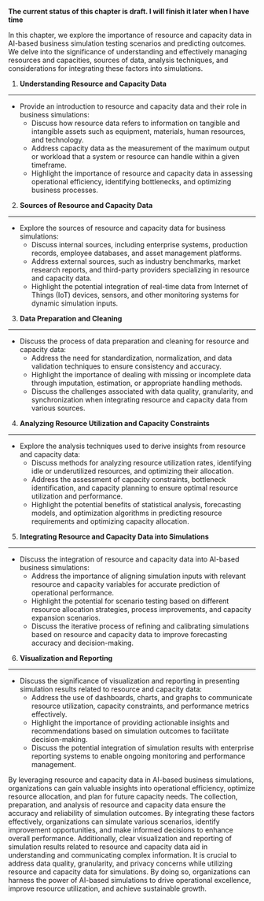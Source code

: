 **The current status of this chapter is draft. I will finish it later when I have time**

In this chapter, we explore the importance of resource and capacity data in AI-based business simulation testing scenarios and predicting outcomes. We delve into the significance of understanding and effectively managing resources and capacities, sources of data, analysis techniques, and considerations for integrating these factors into simulations.

1. **Understanding Resource and Capacity Data**
-----------------------------------------------

* Provide an introduction to resource and capacity data and their role in business simulations:
  * Discuss how resource data refers to information on tangible and intangible assets such as equipment, materials, human resources, and technology.
  * Address capacity data as the measurement of the maximum output or workload that a system or resource can handle within a given timeframe.
  * Highlight the importance of resource and capacity data in assessing operational efficiency, identifying bottlenecks, and optimizing business processes.

2. **Sources of Resource and Capacity Data**
--------------------------------------------

* Explore the sources of resource and capacity data for business simulations:
  * Discuss internal sources, including enterprise systems, production records, employee databases, and asset management platforms.
  * Address external sources, such as industry benchmarks, market research reports, and third-party providers specializing in resource and capacity data.
  * Highlight the potential integration of real-time data from Internet of Things (IoT) devices, sensors, and other monitoring systems for dynamic simulation inputs.

3. **Data Preparation and Cleaning**
------------------------------------

* Discuss the process of data preparation and cleaning for resource and capacity data:
  * Address the need for standardization, normalization, and data validation techniques to ensure consistency and accuracy.
  * Highlight the importance of dealing with missing or incomplete data through imputation, estimation, or appropriate handling methods.
  * Discuss the challenges associated with data quality, granularity, and synchronization when integrating resource and capacity data from various sources.

4. **Analyzing Resource Utilization and Capacity Constraints**
--------------------------------------------------------------

* Explore the analysis techniques used to derive insights from resource and capacity data:
  * Discuss methods for analyzing resource utilization rates, identifying idle or underutilized resources, and optimizing their allocation.
  * Address the assessment of capacity constraints, bottleneck identification, and capacity planning to ensure optimal resource utilization and performance.
  * Highlight the potential benefits of statistical analysis, forecasting models, and optimization algorithms in predicting resource requirements and optimizing capacity allocation.

5. **Integrating Resource and Capacity Data into Simulations**
--------------------------------------------------------------

* Discuss the integration of resource and capacity data into AI-based business simulations:
  * Address the importance of aligning simulation inputs with relevant resource and capacity variables for accurate prediction of operational performance.
  * Highlight the potential for scenario testing based on different resource allocation strategies, process improvements, and capacity expansion scenarios.
  * Discuss the iterative process of refining and calibrating simulations based on resource and capacity data to improve forecasting accuracy and decision-making.

6. **Visualization and Reporting**
----------------------------------

* Discuss the significance of visualization and reporting in presenting simulation results related to resource and capacity data:
  * Address the use of dashboards, charts, and graphs to communicate resource utilization, capacity constraints, and performance metrics effectively.
  * Highlight the importance of providing actionable insights and recommendations based on simulation outcomes to facilitate decision-making.
  * Discuss the potential integration of simulation results with enterprise reporting systems to enable ongoing monitoring and performance management.

By leveraging resource and capacity data in AI-based business simulations, organizations can gain valuable insights into operational efficiency, optimize resource allocation, and plan for future capacity needs. The collection, preparation, and analysis of resource and capacity data ensure the accuracy and reliability of simulation outcomes. By integrating these factors effectively, organizations can simulate various scenarios, identify improvement opportunities, and make informed decisions to enhance overall performance. Additionally, clear visualization and reporting of simulation results related to resource and capacity data aid in understanding and communicating complex information. It is crucial to address data quality, granularity, and privacy concerns while utilizing resource and capacity data for simulations. By doing so, organizations can harness the power of AI-based simulations to drive operational excellence, improve resource utilization, and achieve sustainable growth.

